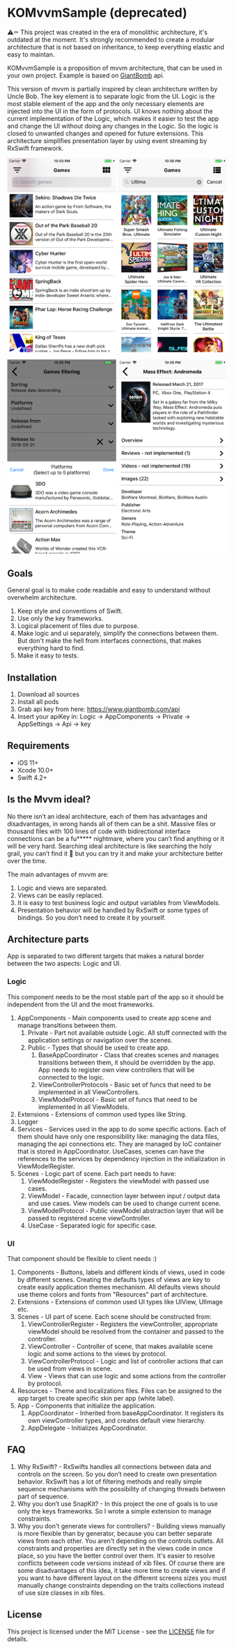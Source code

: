 # KOMvvmSample (deprecated)

⚠️⚰️ This project was created in the era of monolithic architecture, it's outdated at the moment. It's strongly recommended to create a modular architecture that is not based on inheritance, to keep everything elastic and easy to maintan.

KOMvvmSample is a proposition of mvvm architecture, that can be used in your own project. Example is based on [GiantBomb](https://www.giantbomb.com/api) api.

This version of mvvm is partially inspired by clean architecture written by Uncle Bob. The key element is to separate logic from the UI. Logic is the most stable element of the app and the only necessary elements are injected into the UI in the form of protocols. UI knows nothing about the current implementation of the Logic, which makes it easier to test the app and change the UI without doing any changes in the Logic. So the logic is closed to unwanted changes and opened for future extensions. This architecture simplifies presentation layer by using event streaming by RxSwift framework. 

<p align="center">
<img src="ReadmeImages/GamesList.png" width="250">
<img src="ReadmeImages/GamesCollection.png" width="250">

</p>
<p align="center">
<img src="ReadmeImages/GamesFilters.png" width="250">
<img src="ReadmeImages/GameDetails.png" width="250">
</p>

## Goals

General goal is to make code readable and easy to understand without overwhelm architecture.

1. Keep style and conventions of Swift.
2. Use only the key frameworks.
3. Logical placement of files due to purpose.
4. Make logic and ui separately, simplify the connections between them. But don't make the hell from interfaces connections, that makes everything hard to find.
5. Make it easy to tests.

## Installation

1. Download all sources
2. Install all pods
3. Grab api key from here: https://www.giantbomb.com/api
4. Insert your apiKey in: 
    Logic -> AppComponents -> Private -> AppSettings -> Api -> key
    
## Requirements
    
* iOS 11+
* Xcode 10.0+
* Swift 4.2+
    
##  Is the Mvvm ideal? 
    
No there isn’t an ideal architecture, each of them has advantages and disadvantages, in wrong hands all of them can be a shit. Massive files or thousand files with 100 lines of code with bidirectional interface connections can be a fu***** nightmare, where you can’t find anything or it will be very hard. Searching ideal architecture is like searching the holy grail, you can’t find it 🙂 but you can try it and make your architecture better over the time. 

The main advantages of mvvm are: 

1. Logic and views are separated.
2. Views can be easily replaced. 
3. It is easy to test business logic and output variables from ViewModels.
4. Presentation behavior will be handled by RxSwift or some types of bindings. So you don’t need to create it by yourself.
    
## Architecture parts

App is separated to two different targets that makes a natural border between the two aspects: Logic and UI. 

### Logic
This component needs to be the most stable part of the app so it should be independent from the UI and the most frameworks. 

1. AppComponents - Main components used to create app scene and manage transitions between them.
    1. Private - Part not available outside Logic. All stuff connected with the application settings or navigation over the scenes.
    2. Public - Types that should be used to create app.
        1. BaseAppCoordinator - Class that creates scenes and manages transitions between them, it should be overridden by the app. App needs to register own view controllers that will be connected to the logic.
        2. ViewControllerProtocols - Basic set of funcs that need to be implemented in all ViewControllers.
        3. ViewModelProtocol - Basic set of funcs that need to be implemented in all ViewModels.
2. Extensions - Extensions of common used types like String.
3. Logger
4. Services - Services used in the app to do some specific actions. Each of them should have only one responsibility like: managing the data files, managing the api connections etc. They are managed by IoC container that is stored in AppCoordinator. UseCases, scenes can have the references to the services by dependency injection in the initialization in ViewModelRegister.
5. Scenes - Logic part of scene. Each part needs to have:
    1. ViewModelRegister - Registers the viewModel with passed use cases.
    2. ViewModel - Facade, connection layer between input / output data and use cases. View models can be used to change current scene.
    3. ViewModelProtocol - Public viewModel abstraction layer that will be passed to registered scene viewController.
    4. UseCase - Separated logic for specific case.
        
### UI
That component should be flexible to client needs :) 

1. Components - Buttons, labels and different kinds of views, used in code by different scenes. Creating the defaults types of views are key to create easily application themes mechanism. All defaults views should use theme colors and fonts from "Resources" part of architecture.
2. Extensions - Extensions of common used UI types like UIView, UIImage etc.
3. Scenes - UI part of scene. Each scene should be constructed from:
    1. ViewControllerRegister - Registers the viewController, appropriate viewModel should be resolved from the container and passed to the controller.
    2. ViewController - Controller of scene, that makes available scene logic and some actions to the views by protocol.
    2. ViewControllerProtocol - Logic and list of controller actions that can be used from views in scene.
    3. View - Views that can use logic and some actions from the controller by protocol.
4. Resources - Theme and localizations files. Files can be assigned to the app target to create specific skin per app (white label).
5. App  - Components that initialize the application.
    1. AppCoordinator - Inherited from baseAppCoordinator. It registers its own viewController types, and creates default view hierarchy.
    2. AppDelegate - Initializes AppCoordinator.

## FAQ

1. Why RxSwift? - RxSwifts handles all connections between data and controls on the screen. So you don’t need to create own presentation behavior. RxSwift has a lot of filtering methods and really simple sequence mechanisms with the possibility of changing threads between part of sequence. 
2. Why you don’t use SnapKit? - In this project the one of goals is to use only the keys frameworks. So I wrote a simple extension to manage constraints.
3. Why you don't generate views for controllers? - Building views manually is more flexible than by generator, because you can better separate views from each other. You aren't depending on the controls outlets. All constraints and properties are directly set in the views code in once place, so you have the better control over them. It's easier to resolve conflicts between code versions instead of xib files. Of course there are some disadvantages of this idea, it take more time to create views and if you want to have different layout on the different screens sizes you must manually change constraints depending on the traits collections instead of use size classes in xib files.

## License

This project is licensed under the MIT License - see the [LICENSE](LICENSE) file for details.
